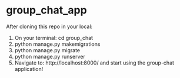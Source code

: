 # group_chat_app

After cloning this repo in your local:

1. On your terminal: cd group_chat
2. python manage.py makemigrations
3. python manage.py migrate
4. python manage.py runserver
5. Navigate to: http://localhost:8000/ and start using the group-chat application!
